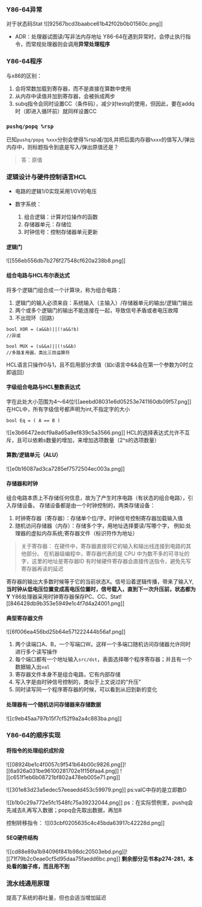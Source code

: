 ### Y86-64异常
对于状态码Stat
![[92567bcd3baabce61b42f02b0b01560c.png]]
- ADR：处理器试图读/写非法内存地址
Y86-64在遇到异常时，会停止执行指令，而常规处理器则会调用**异常处理程序**

### Y86-64程序
与x86的区别：
1. 会将常数加载到寄存器，而不是直接在算数中使用
2. 从内存中读值并加到寄存器，会被拆成两步
3. subq指令会同时设置CC（条件码），减少对testq的使用，但因此，要在addq时（即进入循环前）就同样设置CC

### `pushq/popq %rsp`
已知`pushq/popq %xxx`分别会使得%rsp减/加8,并把后面内存器`%xxx`的值写入/弹出内存中，则标题指令到底是写入/弹出原值还是？
>答：原值


### 逻辑设计与硬件控制语言HCL

- 电路的逻辑1/0实现采用1/0V的电压

- 数字系统：
	1. 组合逻辑：计算对位操作的函数
	2. 存储器单元：存储位
	3. 时钟信号：控制存储器单元更新

#### 逻辑门
![[556eb556db7b276f27548cf620a238b8.png]]

#### 组合电路与HCL布尔表达式
将多个逻辑门组合成一个计算块，称为组合电路：
1. 逻辑门的输入必须来自：系统输入（主输入）/存储器单元的输出/逻辑门输出
2. 两个或多个逻辑门的输出不能连接在一起，导致信号矛盾或者电压故障
3. 不出现环（回路）

```
bool XOR = (a&&b)||(!a&&!b)
//异或

bool MUX = (s&&a)||(!s&&b)
//多路复用器，类比三目运算符
```

HCL语言只操作0与1，且不启用部分求值（如c语言中&&会在第一个参数为0时立即返回）

#### 字级组合电路与HCL整数表达式
字在此处大小范围为4～64位![[aeebd08031e6d05253e741160db09f57.png]]
在HCL中，所有字级信号都声明为int,不指定字的大小
```
bool Eq = ( A == B )
```

![[e3b66472edcf9a8a65a9ef839c5a3566.png]]
HCL的选择表达式允许不互斥，且可以依赖s数量的增加，来增加选项数量（2^s的选项数量）

#### 算数/逻辑单元（ALU）
![[e0b16087ad3ca7285ef7572504ec003a.png]]

#### 存储器和时钟
组合电路本质上不存储任何信息，故为了产生时序电路（有状态的组合电路），引入存储设备。
存储设备都是由一个时钟控制的，两类存储设备：
1. 时钟寄存器（寄存器）：存储单个位/字。时钟信号控制寄存器加载输入值
2. 随机访问存储器（内存）：存储多个字，用地址选择要读/写哪个字，
	例如:处理器的虚拟内存系统;寄存器文件（标识符作为地址）

> 关于寄存器：
> 在硬件中，寄存器直接将它的输入和输出线连接到电路的其他部分。
> 在机器级编程中，寄存器代表的是 CPU 中为数不多的可寻址的字，这里的地址是寄存器ID
> 有时候硬件寄存器会直接传送指令，避免先写寄存器再读的延迟

寄存器的输出大多数时候等于它的当前状态X。信号沿着逻辑传播，带来了输入Y,**当时钟从低电压位置变成高电压位置时，信号载入，直到下一次升压前，状态都为Y**
Y86处理器采用时钟寄存器保存PC、CC、Stat![[846428db9b353e5949e1c4f7d4a24001.png]]

#### 典型寄存器文件
![[6f006ea456bd25b64e571222444b56af.png]]
1. 两个读端口A、B，一个写端口W。这样一个多端口随机访问存储器允许同时进行多个读写操作
2. 每个端口都有一个地址输入`src/dst`，表面选择哪个程序寄存器；并且有一个数据输入出`val`
3. 寄存器文件本身不是组合电路，它有内部存储
4. 写入字是由时钟信号控制的，类似于上文说过的“升压”
5. 同时读写同一个程序寄存器的时候，可以看到从旧到新的变化

#### 处理器有一个随机访问存储器来存储数据         
![[c9eb45aa797b15f7cf52f9a2a4c883ba.png]]

### Y86-64的顺序实现

#### 将指令的处理组织成阶段
![[08924be1c4f0057c9f541b64b00c9826.png]]![[6a926a031be96100281702e1f156faa4.png]]
![[c651f1eb6b08721bf802a478eb005e71.png]]


![[301e83d23a5edec57eeaedd453c59979.png]]
ps:valC中存的是立即数D


![[b1b0c29a772e5fc1548fc75a39232044.png]]
ps：在实际惯例里，pushq会先减去8,再写入数据；popq会先取出数据，再加8

控制转移指令：
![[03cbf0205635c4c45bda63917c42228d.png]]


#### SEQ硬件结构
![[cd88e89a1b94096f841b98dc20503ebd.png]]![[71f79b2c0eae0cf5d95daa75faedd6bc.png]]
**剩余部分见书本p274-281，本处看的脑子疼，而且用不到**


### 流水线通用原理
提高了系统的吞吐量，但也会适当增加延迟

